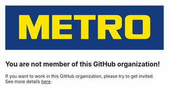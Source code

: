 ![MCC logo](./profile/images/mcc.png)

## You are not member of this GitHub organization!

If you want to work in this GitHub organization, please try to get invited.  
See more details [here](https://metrodigital.atlassian.net/wiki/x/KgD8Bg).  

